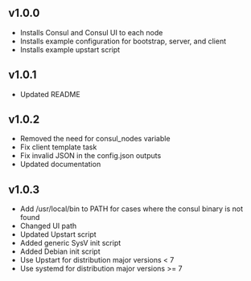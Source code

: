## v1.0.0

- Installs Consul and Consul UI to each node
- Installs example configuration for bootstrap, server, and client
- Installs example upstart script

## v1.0.1

- Updated README

## v1.0.2

- Removed the need for consul_nodes variable
- Fix client template task
- Fix invalid JSON in the config.json outputs
- Updated documentation

## v1.0.3

- Add /usr/local/bin to PATH for cases where the consul binary is not found
- Changed UI path
- Updated Upstart script
- Added generic SysV init script
- Added Debian init script
- Use Upstart for distribution major versions < 7
- Use systemd for distribution major versions >= 7
